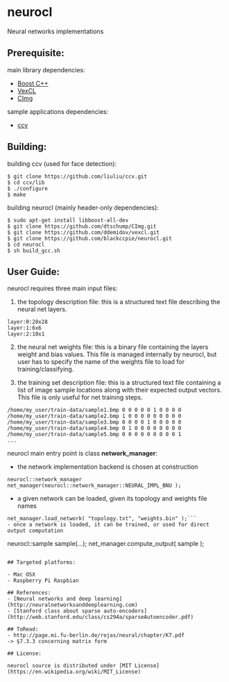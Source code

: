 # neurocl
Neural networks implementations

## Prerequisite:

main library dependencies:

- [Boost C++](https://github.com/boostorg)
- [VexCL](https://github.com/ddemidov/vexcl)
- [CImg](https://github.com/dtschump/CImg)

sample applications dependencies:

- [ccv](http://libccv.org)

## Building:

building ccv (used for face detection):
```
$ git clone https://github.com/liuliu/ccv.git
$ cd ccv/lib
$ ./configure
$ make
```

building neurocl (mainly header-only dependencies):
```
$ sudo apt-get install libboost-all-dev
$ git clone https://github.com/dtschump/CImg.git
$ git clone https://github.com/ddemidov/vexcl.git
$ git clone https://github.com/blackccpie/neurocl.git
$ cd neurocl
$ sh build_gcc.sh
```

## User Guide:

neurocl requires three main input files:

1. the topology description file: this is a structured text file describing the neural net layers.
```
layer:0:28x28
layer:1:6x6
layer:2:10x1
```
2. the neural net weights file: this is a binary file containing the layers weight and bias values. This file is managed internally by neurocl, but user has to specify the name of the weights file to load for training/classifying.

3. the training set description file: this is a structured text file containing a list of image sample locations along with their expected output vectors. This file is only useful for net training steps.
```
/home/my_user/train-data/sample1.bmp 0 0 0 0 0 1 0 0 0 0
/home/my_user/train-data/sample2.bmp 1 0 0 0 0 0 0 0 0 0
/home/my_user/train-data/sample3.bmp 0 0 0 0 1 0 0 0 0 0
/home/my_user/train-data/sample4.bmp 0 1 0 0 0 0 0 0 0 0
/home/my_user/train-data/sample5.bmp 0 0 0 0 0 0 0 0 0 1
...
```

neurocl main entry point is class **network_manager**:
- the network implementation backend is chosen at construction
```
neurocl::network_manager net_manager(neurocl::network_manager::NEURAL_IMPL_BNU );
```
- a given network can be loaded, given its topology and weights file names
```
net_manager.load_network( "topology.txt", "weights.bin" );```
- once a network is loaded, it can be trained, or used for direct output computation
```
neurocl::sample sample(...);
net_manager.compute_output( sample );
```

## Targeted platforms:

- Mac OSX
- Raspberry Pi Raspbian

## References:
- [Neural networks and deep learning](http://neuralnetworksanddeeplearning.com)
- [Stanford class about sparse auto-encoders](http://web.stanford.edu/class/cs294a/sparseAutoencoder.pdf)

## ToRead:
- http://page.mi.fu-berlin.de/rojas/neural/chapter/K7.pdf
-> §7.3.3 concerning matrix form

## License:

neurocl source is distributed under [MIT License](https://en.wikipedia.org/wiki/MIT_License)
